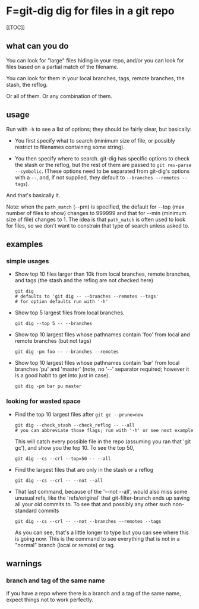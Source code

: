 # F=git-dig dig for files in a git repo

[[TOC]]

## what can you do

You can look for "large" files hiding in your repo, and/or you can look for
files based on a partial match of the filename.

You can look for them in your local branches, tags, remote branches, the
stash, the reflog.

Or all of them.  Or any combination of them.

## usage

Run with `-h` to see a list of options; they should be fairly clear, but
basically:

  * You first specify what to search (minimum size of file, or possibly
    restrict to filenames containing some string).

  * You then specify where to search.  git-dig has specific options to check
    the stash or the reflog, but the rest of them are passed to `git
    rev-parse --symbolic`.  (These options need to be separated from git-dig's
    options with a `--`, and, if not supplied, they default to `--branches
    --remotes --tags`).

And that's basically it.

Note: when the `path_match` (--pm) is specified, the default for --top (max
number of files to show) changes to 999999 and that for --min (minimum size of
file) changes to 1.  The idea is that `path_match` is often used to look for
files, so we don't want to constrain that type of search unless asked to.

## examples

### simple usages

  * Show top 10 files larger than 10k from local branches, remote branches,
    and tags (the stash and the reflog are not checked here)

        git dig
        # defaults to 'git dig -- --branches --remotes --tags'
        # for option defaults run with '-h'

  * Show top 5 largest files from local branches.

        git dig --top 5 -- --branches

  * Show top 10 largest files whose pathnames contain 'foo' from local and
    remote branches (but not tags)

        git dig -pm foo -- --branches --remotes

  * Show top 10 largest files whose pathnames contain 'bar' from local branches
    'pu' and 'master' (note, no '--' separator required; however it is a good
    habit to get into just in case).

        git dig -pm bar pu master

### looking for wasted space

  * Find the top 10 largest files after `git gc --prune=now`

        git dig --check_stash --check_reflog -- --all
        # you can abbreviate those flags; run with '-h' or see next example

    This will catch every possible file in the repo (assuming you ran that
    'git gc'), and show you the top 10.  To see the top 50,

        git dig --cs --crl --top=50 -- --all

  * Find the largest files that are only in the stash or a reflog

        git dig --cs --crl -- --not --all

  * That last command, because of the '--not --all', would also miss some
    unusual refs, like the 'refs/original' that git-filter-branch ends up
    saving all your old commits to.  To see that and possibly any other such
    non-standard commits

        git dig --cs --crl -- --not --branches --remotes --tags

    As you can see, that's a little longer to type but you can see where this
    is going now.  This is the command to see everything that is not in a
    "normal" branch (local or remote) or tag.

## warnings

### branch and tag of the same name

If you have a repo where there is a branch and a tag of the same name, expect
things not to work perfectly.
